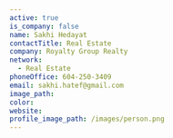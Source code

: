 ```yaml
---
active: true
is_company: false
name: Sakhi Hedayat
contactTitle: Real Estate
company: Royalty Group Realty
network:
  - Real Estate
phoneOffice: 604-250-3409
email: sakhi.hatef@gmail.com
image_path:
color:
website:
profile_image_path: /images/person.png
---
```



